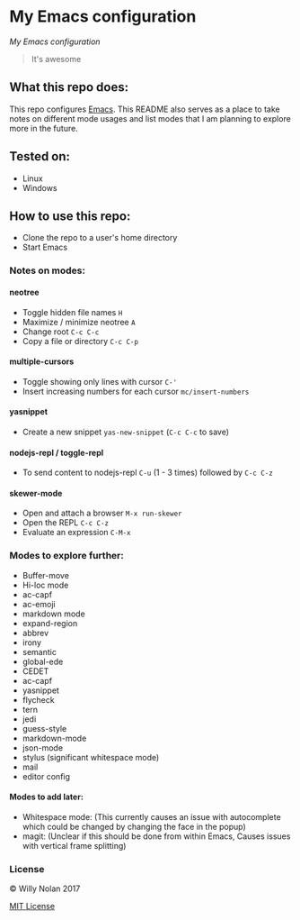 # My Emacs configuration
*My Emacs configuration*

> It's awesome

## What this repo does:
This repo configures [Emacs](https://www.gnu.org/software/emacs/). This README also serves as a place to take notes on different mode usages and list modes that I am planning to explore more in the future.

## Tested on:
- Linux
- Windows

## How to use this repo:
- Clone the repo to a user's home directory
- Start Emacs

### Notes on modes:
#### neotree
  - Toggle hidden file names `H` 
  - Maximize / minimize neotree `A` 
  - Change root `C-c C-c` 
  - Copy a file or directory `C-c C-p`

#### multiple-cursors
  - Toggle showing only lines with cursor `C-'`
  - Insert increasing numbers for each cursor `mc/insert-numbers`

#### yasnippet
  - Create a new snippet `yas-new-snippet` (`C-c C-c` to save)

#### nodejs-repl / toggle-repl
  - To send content to nodejs-repl `C-u` (1 - 3 times) followed by `C-c C-z`

#### skewer-mode
  - Open and attach a browser `M-x run-skewer`
  - Open the REPL `C-c C-z` 
  - Evaluate an expression `C-M-x`

### Modes to explore further:
- Buffer-move
- Hi-loc mode
- ac-capf
- ac-emoji
- markdown mode
- expand-region
- abbrev
- irony
- semantic
- global-ede
- CEDET
- ac-capf
- yasnippet
- flycheck
- tern
- jedi
- guess-style
- markdown-mode
- json-mode
- stylus (significant whitespace mode)
- mail
- editor config

#### Modes to add later:
- Whitespace mode:
    (This currently causes an issue with autocomplete which could be changed by changing the face in the popup)
- magit:
  (Unclear if this should be done from within Emacs, Causes issues with vertical frame splitting)

### License
:copyright: Willy Nolan 2017

[MIT License](LICENSE.txt)


